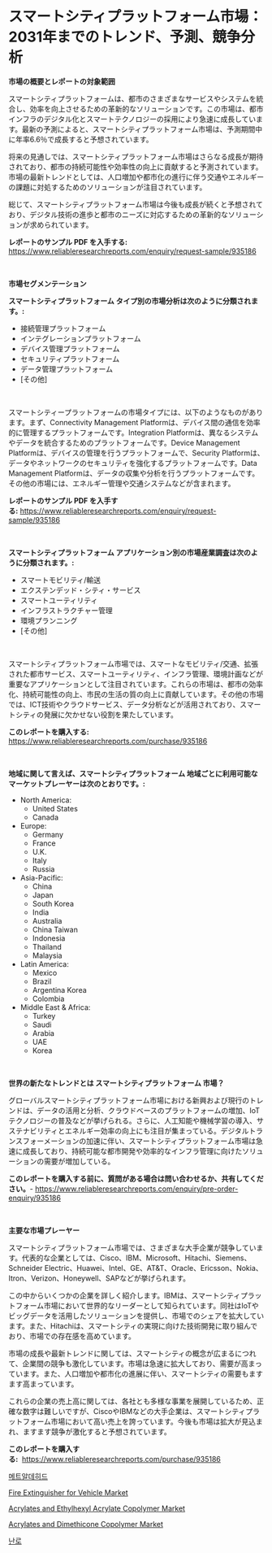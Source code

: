 <p><h1>スマートシティプラットフォーム市場：2031年までのトレンド、予測、競争分析</h1></p><p><strong>市場の概要とレポートの対象範囲</strong></p>
<p><p>スマートシティプラットフォームは、都市のさまざまなサービスやシステムを統合し、効率を向上させるための革新的なソリューションです。この市場は、都市インフラのデジタル化とスマートテクノロジーの採用により急速に成長しています。最新の予測によると、スマートシティプラットフォーム市場は、予測期間中に年率6.6％で成長すると予想されています。</p><p>将来の見通しでは、スマートシティプラットフォーム市場はさらなる成長が期待されており、都市の持続可能性や効率性の向上に貢献すると予測されています。市場の最新トレンドとしては、人口増加や都市化の進行に伴う交通やエネルギーの課題に対処するためのソリューションが注目されています。</p><p>総じて、スマートシティプラットフォーム市場は今後も成長が続くと予想されており、デジタル技術の進歩と都市のニーズに対応するための革新的なソリューションが求められています。</p></p>
<p><strong>レポートのサンプル PDF を入手する:</strong> <a href="https://www.reliableresearchreports.com/enquiry/request-sample/935186">https://www.reliableresearchreports.com/enquiry/request-sample/935186</a></p>
<p>&nbsp;</p>
<p><strong>市場セグメンテーション</strong></p>
<p><strong>スマートシティプラットフォーム タイプ別の市場分析は次のように分類されます。:</strong></p>
<p><ul><li>接続管理プラットフォーム</li><li>インテグレーションプラットフォーム</li><li>デバイス管理プラットフォーム</li><li>セキュリティプラットフォーム</li><li>データ管理プラットフォーム</li><li>[その他]</li></ul></p>
<p>&nbsp;</p>
<p><p>スマートシティープラットフォームの市場タイプには、以下のようなものがあります。まず、Connectivity Management Platformは、デバイス間の通信を効率的に管理するプラットフォームです。Integration Platformは、異なるシステムやデータを統合するためのプラットフォームです。Device Management Platformは、デバイスの管理を行うプラットフォームで、Security Platformは、データやネットワークのセキュリティを強化するプラットフォームです。Data Management Platformは、データの収集や分析を行うプラットフォームです。その他の市場には、エネルギー管理や交通システムなどが含まれます。</p></p>
<p><strong>レポートのサンプル PDF を入手する:</strong>&nbsp;<a href="https://www.reliableresearchreports.com/enquiry/request-sample/935186">https://www.reliableresearchreports.com/enquiry/request-sample/935186</a></p>
<p>&nbsp;</p>
<p><strong> スマートシティプラットフォーム アプリケーション別の市場産業調査は次のように分類されます。:</strong></p>
<p><ul><li>スマートモビリティ/輸送</li><li>エクステンデッド・シティ・サービス</li><li>スマートユーティリティ</li><li>インフラストラクチャー管理</li><li>環境プランニング</li><li>[その他]</li></ul></p>
<p>&nbsp;</p>
<p><p>スマートシティプラットフォーム市場では、スマートなモビリティ/交通、拡張された都市サービス、スマートユーティリティ、インフラ管理、環境計画などが重要なアプリケーションとして注目されています。これらの市場は、都市の効率化、持続可能性の向上、市民の生活の質の向上に貢献しています。その他の市場では、ICT技術やクラウドサービス、データ分析などが活用されており、スマートシティの発展に欠かせない役割を果たしています。</p></p>
<p><strong>このレポートを購入する:</strong>&nbsp; <a href="https://www.reliableresearchreports.com/purchase/935186">https://www.reliableresearchreports.com/purchase/935186</a></p>
<p>&nbsp;</p>
<p><strong>地域に関して言えば、スマートシティプラットフォーム 地域ごとに利用可能なマーケットプレーヤーは次のとおりです。:</strong></p>
<p><ul>
    <li>
        North America:
        <ul>
            <li>United States</li>
            <li>Canada</li>
        </ul>
    </li>
    <li>
        Europe:
        <ul>
            <li>Germany</li>
            <li>France</li>
            <li>U.K.</li>
            <li>Italy</li>
            <li>Russia</li>
        </ul>
    </li>
    <li>
        Asia-Pacific:
        <ul>
            <li>China</li>
            <li>Japan</li>
            <li>South Korea</li>
            <li>India</li>
            <li>Australia</li>
            <li>China Taiwan</li>
            <li>Indonesia</li>
            <li>Thailand</li>
            <li>Malaysia</li>
        </ul>
    </li>
    <li>
        Latin America:
        <ul>
            <li>Mexico</li>
            <li>Brazil</li>
            <li>Argentina Korea</li>
            <li>Colombia</li>
        </ul>
    </li>
    <li>
        Middle East & Africa:
        <ul>
            <li>Turkey</li>
            <li>Saudi</li>
            <li>Arabia</li>
            <li>UAE</li>
            <li>Korea</li>
        </ul>
    </li>
    </ul></p>
<p>&nbsp;</p>
<p><strong>世界の新たなトレンドとは スマートシティプラットフォーム 市場？</strong></p>
<p><p>グローバルスマートシティプラットフォーム市場における新興および現行のトレンドは、データの活用と分析、クラウドベースのプラットフォームの増加、IoTテクノロジーの普及などが挙げられる。さらに、人工知能や機械学習の導入、サステナビリティとエネルギー効率の向上にも注目が集まっている。デジタルトランスフォーメーションの加速に伴い、スマートシティプラットフォーム市場は急速に成長しており、持続可能な都市開発や効率的なインフラ管理に向けたソリューションの需要が増加している。</p></p>
<p><strong>このレポートを購入する前に、質問がある場合は問い合わせるか、共有してください。</strong>- <a href="https://www.reliableresearchreports.com/enquiry/pre-order-enquiry/935186">https://www.reliableresearchreports.com/enquiry/pre-order-enquiry/935186</a></p>
<p>&nbsp;</p>
<p><strong>主要な市場プレーヤー</strong></p>
<p><p>スマートシティプラットフォーム市場では、さまざまな大手企業が競争しています。代表的な企業としては、Cisco、IBM、Microsoft、Hitachi、Siemens、Schneider Electric、Huawei、Intel、GE、AT&T、Oracle、Ericsson、Nokia、Itron、Verizon、Honeywell、SAPなどが挙げられます。</p><p>この中からいくつかの企業を詳しく紹介します。IBMは、スマートシティプラットフォーム市場において世界的なリーダーとして知られています。同社はIoTやビッグデータを活用したソリューションを提供し、市場でのシェアを拡大しています。また、Hitachiは、スマートシティの実現に向けた技術開発に取り組んでおり、市場での存在感を高めています。</p><p>市場の成長や最新トレンドに関しては、スマートシティの概念が広まるにつれて、企業間の競争も激化しています。市場は急速に拡大しており、需要が高まっています。また、人口増加や都市化の進展に伴い、スマートシティの需要もますます高まっています。</p><p>これらの企業の売上高に関しては、各社とも多様な事業を展開しているため、正確な数字は難しいですが、CiscoやIBMなどの大手企業は、スマートシティプラットフォーム市場において高い売上を誇っています。今後も市場は拡大が見込まれ、ますます競争が激化すると予想されています。</p></p>
<p><strong>このレポートを購入する:</strong>&nbsp;&nbsp;<a href="https://www.reliableresearchreports.com/purchase/935186">https://www.reliableresearchreports.com/purchase/935186</a></p>
<p><p><a href="https://medium.com/@ronateganok8lzhvasjs9youd/2024%EB%85%84%EB%B6%80%ED%84%B0-2031%EB%85%84%EA%B9%8C%EC%A7%80%EC%9D%98-%EB%A9%94%ED%83%88%EB%8D%94%ED%95%98%EC%9D%B4%EB%93%9C-%EC%8B%9C%EC%9E%A5-%EB%B6%84%EC%84%9D%EA%B3%BC-%EC%98%88%EC%B8%A1-c612ed8bbab7">메트알데히드</a></p><p><a href="https://view.publitas.com/reportprime-1/decoding-the-fire-extinguisher-for-vehicle-market-a-deep-dive-into-the-latest-market-trends-market-segmentation-and-competitive-analysis/">Fire Extinguisher for Vehicle Market</a></p><p><a href="https://gratis-rainforest-2ca.notion.site/Acrylates-and-Ethylhexyl-Acrylate-Copolymer-Market-Furnish-Information-about-Market-Size-Market-Sha-c5062d7c528b430e9ffe44e18b2e79d0">Acrylates and Ethylhexyl Acrylate Copolymer Market</a></p><p><a href="https://crocus-run-b5a.notion.site/Global-Acrylates-and-Dimethicone-Copolymer-Market-Size-and-Market-Trends-Insights-and-Projections-f-5d4ea87387aa43cebc923b9c33082714">Acrylates and Dimethicone Copolymer Market</a></p><p><a href="https://medium.com/@ronateganok8lzhvasjs9youd/%ED%95%98%ED%8A%B8-%EB%A7%88%EC%BC%93-%EC%8B%9C%EC%9E%A5-cagr-%EC%8B%9C%EC%9E%A5-%ED%8A%B8%EB%A0%8C%EB%93%9C-%EB%B0%8F-%EC%84%B1%EC%9E%A5-%EC%A0%84%EB%9E%B5%EC%97%90-%EB%8C%80%ED%95%9C-%ED%86%B5%EC%B0%B0%EB%A0%A5-1416fdfdae53">난로</a></p></p>